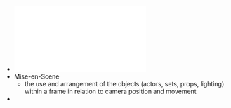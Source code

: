 - ![Week 6 - Temporal Design.pdf](../assets/Week_6_-_Temporal_Design_1633587451103_0.pdf)
- Mise-en-Scene
	- the use and arrangement of the objects (actors, sets, props, lighting) within a frame in relation to camera position and movement
-